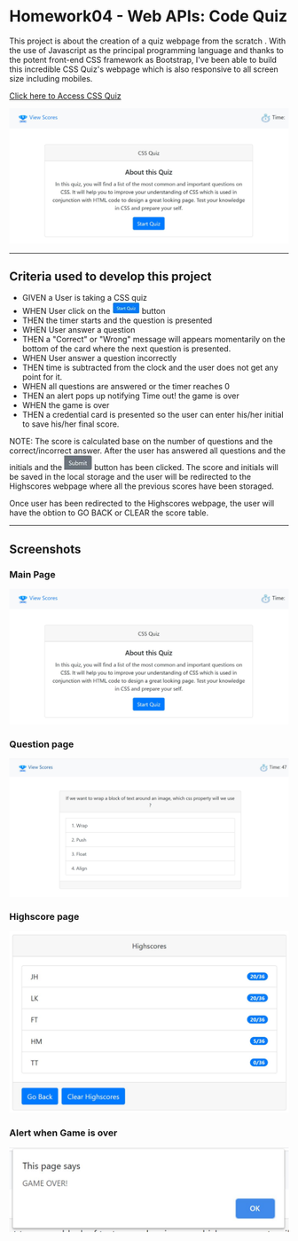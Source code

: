 # Homework04 - Web APIs: Code Quiz

This project is about the creation of a quiz webpage from the scratch . With the use of Javascript as the principal programming language and thanks to the potent front-end CSS framework as Bootstrap, I've been able to build this incredible CSS Quiz's webpage which is also responsive to all screen size including mobiles.

[Click here to Access CSS Quiz](https://chernanma.github.io/Code-Quiz/)

![picture](./Assets/images/main.jpg)

---

## Criteria used to develop this project

- GIVEN a User is taking a CSS quiz
- WHEN User click on the ![picture](./Assets/images/startbutton.jpg) button
- THEN the timer starts and the question is presented
- WHEN User answer a question
- THEN a "Correct" or "Wrong" message will appears momentarily on the bottom of the card where the next question is presented. 
- WHEN User answer a question incorrectly
- THEN time is subtracted from the clock and the user does not get any point for it.
- WHEN all questions are answered or the timer reaches 0
- THEN an alert pops up notifying Time out! the game is over
- WHEN the game is over
- THEN a credential card is presented so the user can enter his/her initial to save his/her final score.

NOTE: The score is calculated base on the number of questions and the correct/incorrect answer. After the user has answered all questions and the initials and the ![picture](./Assets/images/submit.jpg) button has been clicked. The score and initials will be saved in the local storage and the user will be redirected to the Highscores webpage where all the previous scores have been storaged.

Once user has been redirected to the Highscores webpage, the user will have the obtion to GO BACK or CLEAR the score table.

---
## Screenshots

### Main Page

![picture](./Assets/images/main.jpg)

### Question page
![picture](./Assets/images/questions.jpg)

### Highscore page
![picture](./Assets/images/highscores.jpg)

### Alert when Game is over
![picture](./Assets/images/gameover.jpg)
